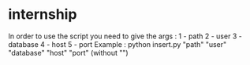 # internship

In order to use the script you need to give the args : 1 - path
                                                       2 - user
                                                       3 - database
                                                       4 - host
                                                       5 - port
Example : python insert.py "path" "user" "database" "host" "port" (without "")
